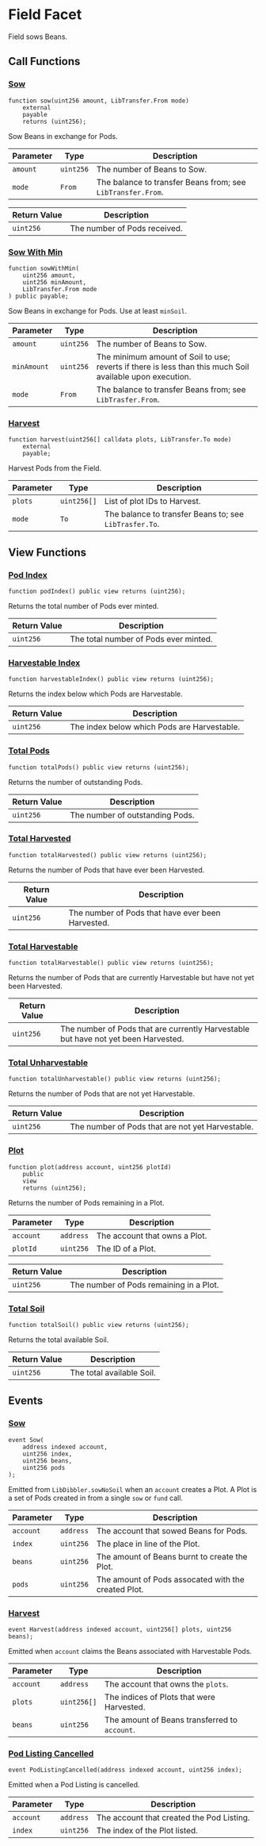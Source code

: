 # Field Facet

Field sows Beans.

## Call Functions

### [Sow](https://github.com/BeanstalkFarms/Beanstalk/blob/f0e29aae99ddca90085d8dfdc990cff88451d357/protocol/contracts/farm/facets/FieldFacet.sol#L33)

```solidity
function sow(uint256 amount, LibTransfer.From mode)
    external
    payable
    returns (uint256);
```

Sow Beans in exchange for Pods.

| Parameter | Type      | Description                                                 |
|-----------|-----------|-------------------------------------------------------------|
| `amount`  | `uint256` | The number of Beans to Sow.                                 |
| `mode`    | `From`    | The balance to transfer Beans from; see `LibTransfer.From`. |

| Return Value | Description                  |
|--------------|------------------------------|
| `uint256`    | The number of Pods received. |

### [Sow With Min](https://github.com/BeanstalkFarms/Beanstalk/blob/f0e29aae99ddca90085d8dfdc990cff88451d357/protocol/contracts/farm/facets/FieldFacet.sol#L41)

```solidity
function sowWithMin(
    uint256 amount,
    uint256 minAmount,
    LibTransfer.From mode
) public payable;
```

Sow Beans in exchange for Pods. Use at least `minSoil`.

| Parameter   | Type      | Description                                                                                               |
|-------------|-----------|-----------------------------------------------------------------------------------------------------------|
| `amount`    | `uint256` | The number of Beans to Sow.                                                                               |
| `minAmount` | `uint256` | The minimum amount of Soil to use; reverts if there is less than this much Soil available upon execution. |
| `mode`      | `From`    | The balance to transfer Beans from; see `LibTrasfer.From`.                                                |

### [Harvest](https://github.com/BeanstalkFarms/Beanstalk/blob/f0e29aae99ddca90085d8dfdc990cff88451d357/protocol/contracts/farm/facets/FieldFacet.sol#L67)

```solidity
function harvest(uint256[] calldata plots, LibTransfer.To mode)
    external
    payable;
```

Harvest Pods from the Field.

| Parameter | Type        | Description                                            |
|-----------|-------------|--------------------------------------------------------|
| `plots`   | `uint256[]` | List of plot IDs to Harvest.                           |
| `mode`    | `To`        | The balance to transfer Beans to; see `LibTrasfer.To`. |

## View Functions

### [Pod Index](https://github.com/BeanstalkFarms/Beanstalk/blob/f0e29aae99ddca90085d8dfdc990cff88451d357/protocol/contracts/farm/facets/FieldFacet.sol#L110)

```solidity
function podIndex() public view returns (uint256);
```

Returns the total number of Pods ever minted.

| Return Value | Description                           |
|--------------|---------------------------------------|
| `uint256`    | The total number of Pods ever minted. |

### [Harvestable Index](https://github.com/BeanstalkFarms/Beanstalk/blob/f0e29aae99ddca90085d8dfdc990cff88451d357/protocol/contracts/farm/facets/FieldFacet.sol#L114)

```solidity
function harvestableIndex() public view returns (uint256);
```

Returns the index below which Pods are Harvestable.

| Return Value | Description                                 |
|--------------|---------------------------------------------|
| `uint256`    | The index below which Pods are Harvestable. |

### [Total Pods](https://github.com/BeanstalkFarms/Beanstalk/blob/f0e29aae99ddca90085d8dfdc990cff88451d357/protocol/contracts/farm/facets/FieldFacet.sol#L118)

```solidity
function totalPods() public view returns (uint256);
```

Returns the number of outstanding Pods.

| Return Value | Description                     |
|--------------|---------------------------------|
| `uint256`    | The number of outstanding Pods. |

### [Total Harvested](https://github.com/BeanstalkFarms/Beanstalk/blob/f0e29aae99ddca90085d8dfdc990cff88451d357/protocol/contracts/farm/facets/FieldFacet.sol#L122)

```solidity
function totalHarvested() public view returns (uint256);
```

Returns the number of Pods that have ever been Harvested.

| Return Value | Description                                       |
|--------------|---------------------------------------------------|
| `uint256`    | The number of Pods that have ever been Harvested. |

### [Total Harvestable](https://github.com/BeanstalkFarms/Beanstalk/blob/f0e29aae99ddca90085d8dfdc990cff88451d357/protocol/contracts/farm/facets/FieldFacet.sol#L126)

```solidity
function totalHarvestable() public view returns (uint256);
```

Returns the number of Pods that are currently Harvestable but have not yet been Harvested.

| Return Value | Description                                                                        |
|--------------|------------------------------------------------------------------------------------|
| `uint256`    | The number of Pods that are currently Harvestable but have not yet been Harvested. |

### [Total Unharvestable](https://github.com/BeanstalkFarms/Beanstalk/blob/f0e29aae99ddca90085d8dfdc990cff88451d357/protocol/contracts/farm/facets/FieldFacet.sol#L130)

```solidity
function totalUnharvestable() public view returns (uint256);
```

Returns the number of Pods that are not yet Harvestable.

| Return Value | Description                                      |
|--------------|--------------------------------------------------|
| `uint256`    | The number of Pods that are not yet Harvestable. |

### [Plot](https://github.com/BeanstalkFarms/Beanstalk/blob/f0e29aae99ddca90085d8dfdc990cff88451d357/protocol/contracts/farm/facets/FieldFacet.sol#L134)

```solidity
function plot(address account, uint256 plotId)
    public
    view
    returns (uint256);
```

Returns the number of Pods remaining in a Plot.

| Parameter | Type      | Description                   |
|-----------|-----------|-------------------------------|
| `account` | `address` | The account that owns a Plot. |
| `plotId`  | `uint256` | The ID of a Plot.             |

| Return Value | Description                             |
|--------------|-----------------------------------------|
| `uint256`    | The number of Pods remaining in a Plot. |

### [Total Soil](https://github.com/BeanstalkFarms/Beanstalk/blob/f0e29aae99ddca90085d8dfdc990cff88451d357/protocol/contracts/farm/facets/FieldFacet.sol#L142)

```solidity    
function totalSoil() public view returns (uint256);
```

Returns the total available Soil.

| Return Value | Description               |
|--------------|---------------------------|
| `uint256`    | The total available Soil. |

## Events

### [Sow](https://github.com/BeanstalkFarms/Beanstalk/blob/f0e29aae99ddca90085d8dfdc990cff88451d357/protocol/contracts/farm/facets/FieldFacet.sol#L20) <a href="#event-sow" id="event-sow"></a>

```solidity
event Sow(
    address indexed account,
    uint256 index,
    uint256 beans,
    uint256 pods
);
```

Emitted from `LibDibbler.sowNoSoil` when an `account` creates a Plot. A Plot is a set of Pods created in from a single `sow` or `fund` call. 

| Parameter | Type      | Description                                         |
|-----------|-----------|-----------------------------------------------------|
| `account` | `address` | The account that sowed Beans for Pods.              |
| `index`   | `uint256` | The place in line of the Plot.                      |
| `beans`   | `uint256` | The amount of Beans burnt to create the Plot.       |
| `pods`    | `uint256` | The amount of Pods assocated with the created Plot. |

### [Harvest](https://github.com/BeanstalkFarms/Beanstalk/blob/f0e29aae99ddca90085d8dfdc990cff88451d357/protocol/contracts/farm/facets/FieldFacet.sol#L26) <a href="#event-harvest" id="event-harvest"></a>

```solidity
event Harvest(address indexed account, uint256[] plots, uint256 beans);
```

Emitted when `account` claims the Beans associated with Harvestable Pods.

| Parameter | Type        | Description                                   |
|-----------|-------------|-----------------------------------------------|
| `account` | `address`   | The account that owns the `plots`.            |
| `plots`   | `uint256[]` | The indices of Plots that were Harvested.     |
| `beans`   | `uint256`   | The amount of Beans transferred to `account`. |

### [Pod Listing Cancelled](https://github.com/BeanstalkFarms/Beanstalk/blob/f0e29aae99ddca90085d8dfdc990cff88451d357/protocol/contracts/farm/facets/FieldFacet.sol#L27) <a href="#event-pod-listing-cancelled" id="event-pod-listing-cancelled"></a>

```solidity
event PodListingCancelled(address indexed account, uint256 index);
```

Emitted when a Pod Listing is cancelled.

| Parameter | Type      | Description                               |
|-----------|-----------|-------------------------------------------|
| `account` | `address` | The account that created the Pod Listing. |
| `index`   | `uint256` | The index of the Plot listed.             |
